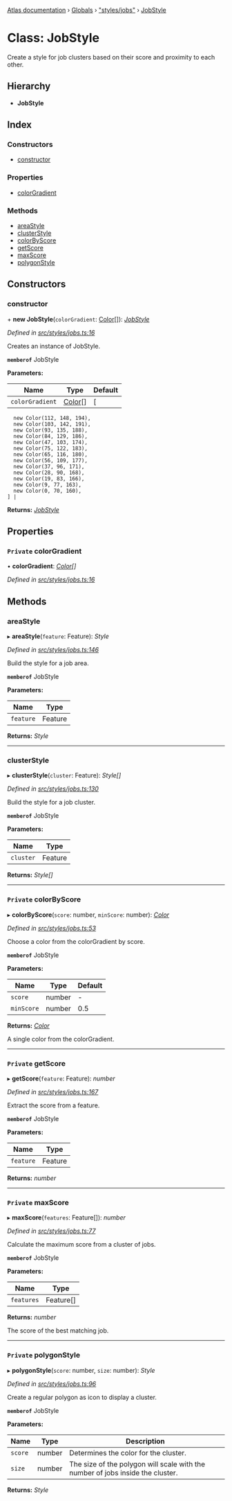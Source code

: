 [Atlas documentation](../README.md) › [Globals](../globals.md) › ["styles/jobs"](../modules/_styles_jobs_.md) › [JobStyle](_styles_jobs_.jobstyle.md)

# Class: JobStyle

Create a style for job clusters based on their score and proximity to each other.

## Hierarchy

* **JobStyle**

## Index

### Constructors

* [constructor](_styles_jobs_.jobstyle.md#constructor)

### Properties

* [colorGradient](_styles_jobs_.jobstyle.md#private-colorgradient)

### Methods

* [areaStyle](_styles_jobs_.jobstyle.md#areastyle)
* [clusterStyle](_styles_jobs_.jobstyle.md#clusterstyle)
* [colorByScore](_styles_jobs_.jobstyle.md#private-colorbyscore)
* [getScore](_styles_jobs_.jobstyle.md#private-getscore)
* [maxScore](_styles_jobs_.jobstyle.md#private-maxscore)
* [polygonStyle](_styles_jobs_.jobstyle.md#private-polygonstyle)

## Constructors

###  constructor

\+ **new JobStyle**(`colorGradient`: [Color](_styles_color_.color.md)[]): *[JobStyle](_styles_jobs_.jobstyle.md)*

*Defined in [src/styles/jobs.ts:16](https://github.com/chronark/atlas/blob/f6d4b61/src/styles/jobs.ts#L16)*

Creates an instance of JobStyle.

**`memberof`** JobStyle

**Parameters:**

Name | Type | Default |
------ | ------ | ------ |
`colorGradient` | [Color](_styles_color_.color.md)[] | [
      new Color(112, 148, 194),
      new Color(103, 142, 191),
      new Color(93, 135, 188),
      new Color(84, 129, 186),
      new Color(47, 103, 174),
      new Color(75, 122, 183),
      new Color(65, 116, 180),
      new Color(56, 109, 177),
      new Color(37, 96, 171),
      new Color(28, 90, 168),
      new Color(19, 83, 166),
      new Color(9, 77, 163),
      new Color(0, 70, 160),
    ] |

**Returns:** *[JobStyle](_styles_jobs_.jobstyle.md)*

## Properties

### `Private` colorGradient

• **colorGradient**: *[Color](_styles_color_.color.md)[]*

*Defined in [src/styles/jobs.ts:16](https://github.com/chronark/atlas/blob/f6d4b61/src/styles/jobs.ts#L16)*

## Methods

###  areaStyle

▸ **areaStyle**(`feature`: Feature): *Style*

*Defined in [src/styles/jobs.ts:146](https://github.com/chronark/atlas/blob/f6d4b61/src/styles/jobs.ts#L146)*

Build the style for a job area.

**`memberof`** JobStyle

**Parameters:**

Name | Type |
------ | ------ |
`feature` | Feature |

**Returns:** *Style*

___

###  clusterStyle

▸ **clusterStyle**(`cluster`: Feature): *Style[]*

*Defined in [src/styles/jobs.ts:130](https://github.com/chronark/atlas/blob/f6d4b61/src/styles/jobs.ts#L130)*

Build the style for a job cluster.

**`memberof`** JobStyle

**Parameters:**

Name | Type |
------ | ------ |
`cluster` | Feature |

**Returns:** *Style[]*

___

### `Private` colorByScore

▸ **colorByScore**(`score`: number, `minScore`: number): *[Color](_styles_color_.color.md)*

*Defined in [src/styles/jobs.ts:53](https://github.com/chronark/atlas/blob/f6d4b61/src/styles/jobs.ts#L53)*

Choose a color from the colorGradient by score.

**`memberof`** JobStyle

**Parameters:**

Name | Type | Default |
------ | ------ | ------ |
`score` | number | - |
`minScore` | number | 0.5 |

**Returns:** *[Color](_styles_color_.color.md)*

A single color from the colorGradient.

___

### `Private` getScore

▸ **getScore**(`feature`: Feature): *number*

*Defined in [src/styles/jobs.ts:167](https://github.com/chronark/atlas/blob/f6d4b61/src/styles/jobs.ts#L167)*

Extract the score from a feature.

**`memberof`** JobStyle

**Parameters:**

Name | Type |
------ | ------ |
`feature` | Feature |

**Returns:** *number*

___

### `Private` maxScore

▸ **maxScore**(`features`: Feature[]): *number*

*Defined in [src/styles/jobs.ts:77](https://github.com/chronark/atlas/blob/f6d4b61/src/styles/jobs.ts#L77)*

Calculate the maximum score from a cluster of jobs.

**`memberof`** JobStyle

**Parameters:**

Name | Type |
------ | ------ |
`features` | Feature[] |

**Returns:** *number*

The score of the best matching job.

___

### `Private` polygonStyle

▸ **polygonStyle**(`score`: number, `size`: number): *Style*

*Defined in [src/styles/jobs.ts:96](https://github.com/chronark/atlas/blob/f6d4b61/src/styles/jobs.ts#L96)*

Create a regular polygon as icon to display a cluster.

**`memberof`** JobStyle

**Parameters:**

Name | Type | Description |
------ | ------ | ------ |
`score` | number | Determines the color for the cluster. |
`size` | number | The size of the polygon will scale with the number of jobs inside the cluster. |

**Returns:** *Style*
